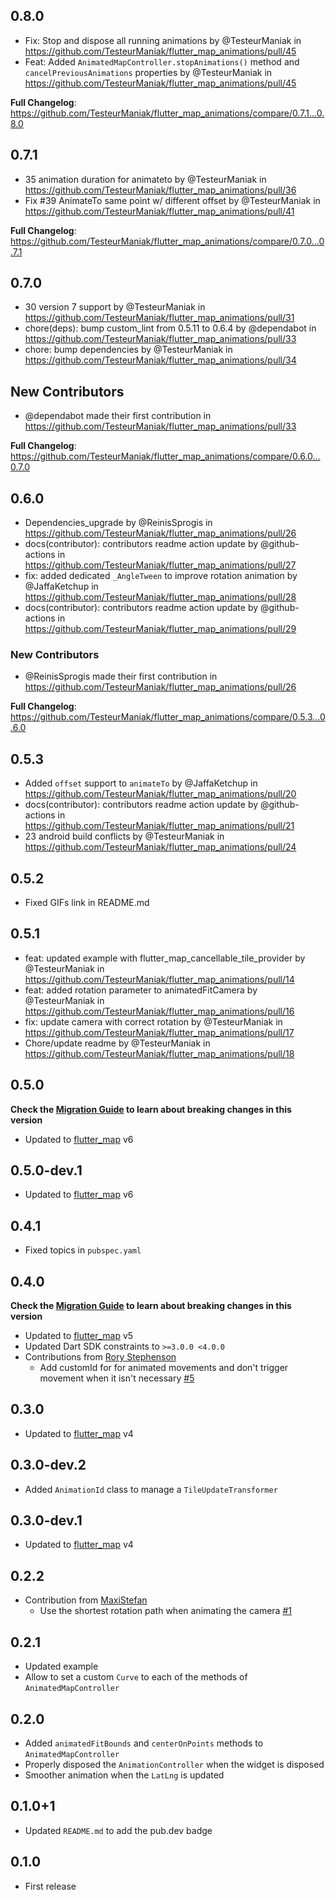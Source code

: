 ## 0.8.0

* Fix: Stop and dispose all running animations by @TesteurManiak in https://github.com/TesteurManiak/flutter_map_animations/pull/45
* Feat: Added `AnimatedMapController.stopAnimations()` method and `cancelPreviousAnimations` properties by @TesteurManiak in https://github.com/TesteurManiak/flutter_map_animations/pull/45


**Full Changelog**: https://github.com/TesteurManiak/flutter_map_animations/compare/0.7.1...0.8.0

## 0.7.1

* 35 animation duration for animateto by @TesteurManiak in https://github.com/TesteurManiak/flutter_map_animations/pull/36
* Fix #39 AnimateTo same point w/ different offset by @TesteurManiak in https://github.com/TesteurManiak/flutter_map_animations/pull/41

**Full Changelog**: https://github.com/TesteurManiak/flutter_map_animations/compare/0.7.0...0.7.1

## 0.7.0

* 30 version 7 support by @TesteurManiak in https://github.com/TesteurManiak/flutter_map_animations/pull/31
* chore(deps): bump custom_lint from 0.5.11 to 0.6.4 by @dependabot in https://github.com/TesteurManiak/flutter_map_animations/pull/33
* chore: bump dependencies by @TesteurManiak in https://github.com/TesteurManiak/flutter_map_animations/pull/34

## New Contributors
* @dependabot made their first contribution in https://github.com/TesteurManiak/flutter_map_animations/pull/33

**Full Changelog**: https://github.com/TesteurManiak/flutter_map_animations/compare/0.6.0...0.7.0


## 0.6.0

* Dependencies_upgrade by @ReinisSprogis in https://github.com/TesteurManiak/flutter_map_animations/pull/26
* docs(contributor): contributors readme action update by @github-actions in https://github.com/TesteurManiak/flutter_map_animations/pull/27
* fix: added dedicated `_AngleTween` to improve rotation animation by @JaffaKetchup in https://github.com/TesteurManiak/flutter_map_animations/pull/28
* docs(contributor): contributors readme action update by @github-actions in https://github.com/TesteurManiak/flutter_map_animations/pull/29

### New Contributors
* @ReinisSprogis made their first contribution in https://github.com/TesteurManiak/flutter_map_animations/pull/26

**Full Changelog**: https://github.com/TesteurManiak/flutter_map_animations/compare/0.5.3...0.6.0

## 0.5.3

* Added `offset` support to `animateTo` by @JaffaKetchup in https://github.com/TesteurManiak/flutter_map_animations/pull/20
* docs(contributor): contributors readme action update by @github-actions in https://github.com/TesteurManiak/flutter_map_animations/pull/21
* 23 android build conflicts by @TesteurManiak in https://github.com/TesteurManiak/flutter_map_animations/pull/24

## 0.5.2

* Fixed GIFs link in README.md

## 0.5.1

* feat: updated example with flutter_map_cancellable_tile_provider by @TesteurManiak in https://github.com/TesteurManiak/flutter_map_animations/pull/14
* feat: added rotation parameter to animatedFitCamera by @TesteurManiak in https://github.com/TesteurManiak/flutter_map_animations/pull/16
* fix: update camera with correct rotation by @TesteurManiak in https://github.com/TesteurManiak/flutter_map_animations/pull/17
* Chore/update readme by @TesteurManiak in https://github.com/TesteurManiak/flutter_map_animations/pull/18

## 0.5.0

**Check the [Migration Guide](https://github.com/TesteurManiak/flutter_map_animations/blob/main/README.md#migration-guide) to learn about breaking changes in this version**

* Updated to [flutter_map](https://pub.dev/packages/flutter_map/versions/6.0.0) v6

## 0.5.0-dev.1

* Updated to [flutter_map](https://pub.dev/packages/flutter_map/versions/6.0.0-dev.2) v6

## 0.4.1

* Fixed topics in `pubspec.yaml`

## 0.4.0

**Check the [Migration Guide](https://github.com/TesteurManiak/flutter_map_animations#v040) to learn about breaking changes in this version**

* Updated to [flutter_map](https://pub.dev/packages/flutter_map/versions/5.0.0) v5
* Updated Dart SDK constraints to `>=3.0.0 <4.0.0`
* Contributions from [Rory Stephenson](https://github.com/rorystephenson)
    * Add customId for for animated movements and don't trigger movement when it isn't necessary [#5](https://github.com/TesteurManiak/flutter_map_animations/pull/5)

## 0.3.0

* Updated to [flutter_map](https://pub.dev/packages/flutter_map/versions/4.0.0) v4

## 0.3.0-dev.2

* Added `AnimationId` class to manage a `TileUpdateTransformer`

## 0.3.0-dev.1

* Updated to [flutter_map](https://pub.dev/packages/flutter_map/versions/4.0.0-dev.1) v4

## 0.2.2

* Contribution from [MaxiStefan](https://github.com/MaxiStefan)
    * Use the shortest rotation path when animating the camera [#1](https://github.com/TesteurManiak/flutter_map_animations/pull/1)

## 0.2.1

* Updated example
* Allow to set a custom `Curve` to each of the methods of `AnimatedMapController`

## 0.2.0

* Added `animatedFitBounds` and `centerOnPoints` methods to `AnimatedMapController`
* Properly disposed the `AnimationController` when the widget is disposed
* Smoother animation when the `LatLng` is updated

## 0.1.0+1

* Updated `README.md` to add the pub.dev badge

## 0.1.0

* First release
